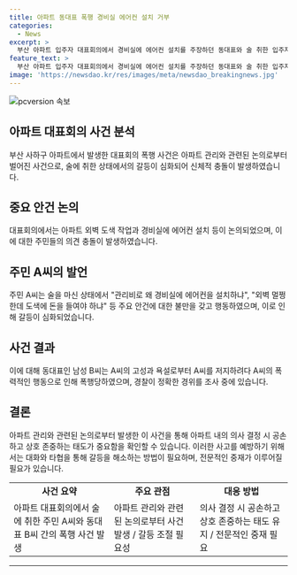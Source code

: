 ```yaml
---
title: 아파트 동대표 폭행 경비실 에어컨 설치 거부
categories:
  - News
excerpt: >
  부산 아파트 입주자 대표회의에서 경비실에 에어컨 설치를 주장하던 동대표와 술 취한 입주자 간 폭행 사건이 발생했다. 입주자 A씨는 관리비 낭비를 이유로 반대하며 욕설과 항의를 퍼부었다가, 동대표 B씨에게 폭행을 가하였다. 해당 사건으로 경찰이 수사에 착수하여 60대 A씨를 불구속 입건했다. 사건 경위에 대한 자세한 조사가 진행 중이다. (총 149자)
feature_text: >
  부산 아파트 입주자 대표회의에서 경비실에 에어컨 설치를 주장하던 동대표와 술 취한 입주자 간 폭행 사건이 발생했다. 입주자 A씨는 관리비 낭비를 이유로 반대하며 욕설과 항의를 퍼부었다가, 동대표 B씨에게 폭행을 가하였다. 해당 사건으로 경찰이 수사에 착수하여 60대 A씨를 불구속 입건했다. 사건 경위에 대한 자세한 조사가 진행 중이다. (총 149자)
image: 'https://newsdao.kr/res/images/meta/newsdao_breakingnews.jpg'
---
```


<p><img src="https://newsdao.kr/res/images/meta/newsdao_breakingnews.jpg" alt="pcversion 속보" /></p>

<h2 data-ke-size="size26">아파트 대표회의 사건 분석</h2>

<p data-ke-size="size16">부산 사하구 아파트에서 발생한 대표회의 폭행 사건은 아파트 관리와 관련된 논의로부터 벌어진 사건으로, 술에 취한 상태에서의 갈등이 심화되어 신체적 충돌이 발생하였습니다.</p>

<h2 data-ke-size="size26">중요 안건 논의</h2>

<p data-ke-size="size16">대표회의에서는 아파트 외벽 도색 작업과 경비실에 에어컨 설치 등이 논의되었으며, 이에 대한 주민들의 의견 충돌이 발생하였습니다.</p>

<h2 data-ke-size="size26">주민 A씨의 발언</h2>

<p data-ke-size="size16">주민 A씨는 술을 마신 상태에서 "관리비로 왜 경비실에 에어컨을 설치하냐", "외벽 멀쩡한데 도색에 돈을 들여야 하냐" 등 주요 안건에 대한 불만을 갖고 행동하였으며, 이로 인해 갈등이 심화되었습니다.</p>

<h2 data-ke-size="size26">사건 결과</h2>

<p data-ke-size="size16">이에 대해 동대표인 남성 B씨는 A씨의 고성과 욕설로부터 A씨를 저지하려다 A씨의 폭력적인 행동으로 인해 폭행당하였으며, 경찰이 정확한 경위를 조사 중에 있습니다.</p>

<h2 data-ke-size="size26">결론</h2>

<p data-ke-size="size16">아파트 관리와 관련된 논의로부터 발생한 이 사건을 통해 아파트 내의 의사 결정 시 공손하고 상호 존중하는 태도가 중요함을 확인할 수 있습니다. 이러한 사고를 예방하기 위해서는 대화와 타협을 통해 갈등을 해소하는 방법이 필요하며, 전문적인 중재가 이루어질 필요가 있습니다.</p>

<table>
  <tbody>
    <tr>
      <td style="text-align: center; height: 17px;"><b>사건 요약</b></td>
      <td style="text-align: center; height: 17px;"><b>주요 관점</b></td>
      <td style="text-align: center; height: 17px;"><b>대응 방법</b></td>
    </tr>
    <tr>
      <td style="text-align: left;">아파트 대표회의에서 술에 취한 주민 A씨와 동대표 B씨 간의 폭행 사건 발생</td>
      <td style="text-align: left;">아파트 관리와 관련된 논의로부터 사건 발생 / 갈등 조절 필요성</td>
      <td style="text-align: left;">의사 결정 시 공손하고 상호 존중하는 태도 유지 / 전문적인 중재 필요</td>
    </tr>
  </tbody>
</table>

<hr>

